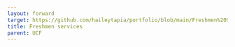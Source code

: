 ```yaml
---
layout: forward
target: https://github.com/haileytapia/portfolio/blob/main/Freshmen%20Services.pdf)https://github.com/haileytapia/portfolio/blob/main/Freshmen%20Services.pdf
title: Freshmen services
parent: UCF
---
```

